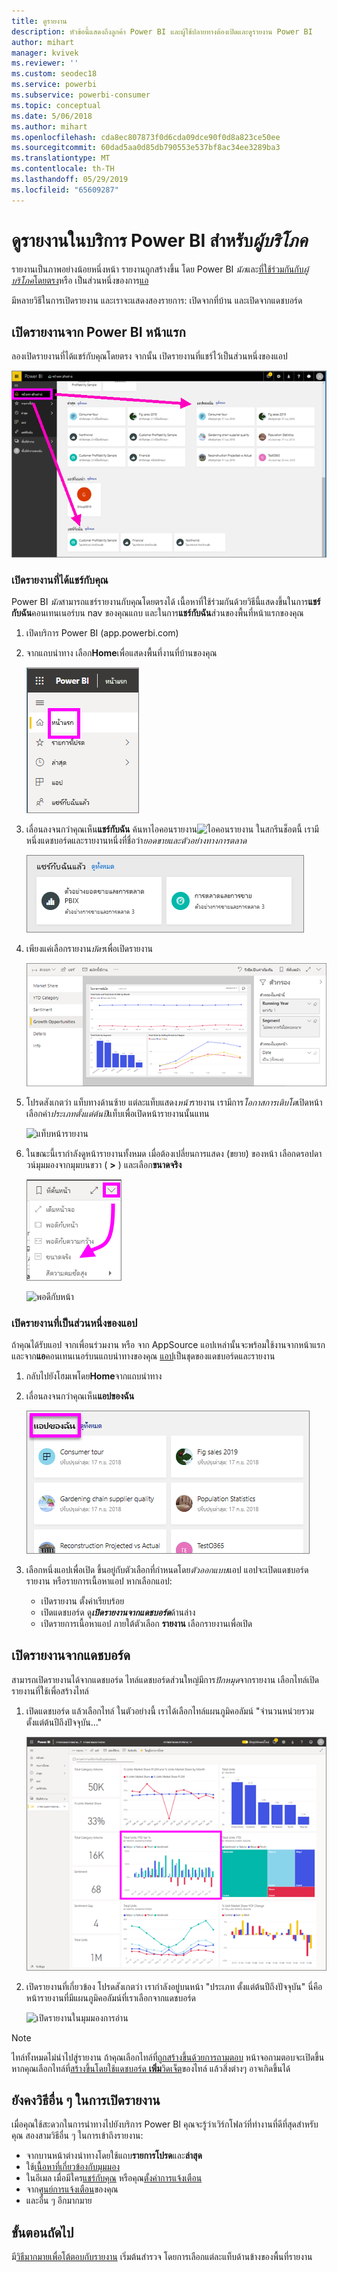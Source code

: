 ```yaml
---
title: ดูรายงาน
description: หัวข้อนี้แสดงถึงลูกค้า Power BI และผู้ใช้ปลายทางต้องเปิดและดูรายงาน Power BI
author: mihart
manager: kvivek
ms.reviewer: ''
ms.custom: seodec18
ms.service: powerbi
ms.subservice: powerbi-consumer
ms.topic: conceptual
ms.date: 5/06/2018
ms.author: mihart
ms.openlocfilehash: cda8ec807873f0d6cda09dce90f0d8a823ce50ee
ms.sourcegitcommit: 60dad5aa0d85db790553e537bf8ac34ee3289ba3
ms.translationtype: MT
ms.contentlocale: th-TH
ms.lasthandoff: 05/29/2019
ms.locfileid: "65609287"
---
```

# <a name="view-a-report-in-power-bi-service-for-consumers"></a>ดูรายงานในบริการ Power BI สำหรับ*ผู้บริโภค*
รายงานเป็นภาพอย่างน้อยหนึ่งหน้า รายงานถูกสร้างขึ้น โดย Power BI *นัก*และ[ที่ใช้ร่วมกันกับ*ผู้บริโภค*โดยตรง](end-user-shared-with-me.md)หรือ เป็นส่วนหนึ่งของการ[แอ](end-user-apps.md) 

มีหลายวิธีในการเปิดรายงาน และเราจะแสดงสองรายการ: เปิดจากที่บ้าน และเปิดจากแดชบอร์ด 

<!-- add art-->


## <a name="open-a-report-from-power-bi-home"></a>เปิดรายงานจาก Power BI หน้าแรก
ลองเปิดรายงานที่ได้แชร์กับคุณโดยตรง จากนั้น เปิดรายงานที่แชร์ไว้เป็นส่วนหนึ่งของแอป

   ![หน้าหลัก](./media/end-user-report-open/power-bi-home.png)

### <a name="open-a-report-that-has-been-shared-with-you"></a>เปิดรายงานที่ได้แชร์กับคุณ
Power BI *นัก*สามารถแชร์รายงานกับคุณโดยตรงได้ เนื้อหาที่ใช้ร่วมกันด้วยวิธีนี้แสดงขึ้นในการ**แชร์กับฉัน**คอนเทนเนอร์บน nav ของคุณแถบ และในการ**แชร์กับฉัน**ส่วนของพื้นที่หน้าแรกของคุณ

1. เปิดบริการ Power BI (app.powerbi.com)

2. จากแถบนำทาง เลือก**Home**เพื่อแสดงพื้นที่งานที่บ้านของคุณ  

   ![พื้นที่ทำงานที่บ้าน](./media/end-user-report-open/power-bi-select-home-new.png)
   
3. เลื่อนลงจนกว่าคุณเห็น**แชร์กับฉัน** ค้นหาไอคอนรายงาน![ไอคอนรายงาน](./media/end-user-report-open/power-bi-report-icon.png) ในสกรีนช็อตนี้ เรามีหนึ่งแดชบอร์ดและรายงานหนึ่งที่ชื่อว่า*ยอดขายและตัวอย่างทางการตลาด* 
   
   ![แชร์ส่วนของหน้าหลักกับฉัน](./media/end-user-report-open/power-bi-shared-new.png)

4. เพียงแค่เลือกรายงาน*บัตร*เพื่อเปิดรายงาน

   ![หน้ารายงาน](./media/end-user-report-open/power-bi-filter-pane.png)

5. โปรดสังเกตว่า แท็บทางด้านซ้าย  แต่ละแท็บแสดง*หน้า*รายงาน เรามีการ*โอกาสการเติบโต*เปิดหน้า เลือกคำ*ประเภทตั้งแต่ต้นปี*แท็บเพื่อเปิดหน้ารายงานนั้นแทน 

   ![แท็บหน้ารายงาน](./media/end-user-report-open/power-bi-tab-new.png)

6. ในขณะนี้เรากำลังดูหน้ารายงานทั้งหมด เมื่อต้องเปลี่ยนการแสดง (ขยาย) ของหน้า เลือกดรอปดาวน์มุมมองจากมุมบนขวา ( **>** ) และเลือก**ขนาดจริง**

   ![เปลี่ยนการซูม](./media/end-user-report-open/power-bi-fit-new.png)

   ![พอดีกับหน้า](./media/end-user-report-open/power-bi-actual-size.png)

### <a name="open-a-report-that-is-part-of-an-app"></a>เปิดรายงานที่เป็นส่วนหนึ่งของแอป
ถ้าคุณได้รับแอป จากเพื่อนร่วมงาน หรือ จาก AppSource แอปเหล่านั้นจะพร้อมใช้งานจากหน้าแรก และจาก**แอ**คอนเทนเนอร์บนแถบนำทางของคุณ [แอป](end-user-apps.md)เป็นชุดของแดชบอร์ดและรายงาน

1. กลับไปยังโฮมเพโดย**Home**จากแถบนำทาง

7. เลื่อนลงจนกว่าคุณเห็น**แอปของฉัน**

   ![หน้าหลัก](./media/end-user-report-open/power-bi-my-apps.png)

8. เลือกหนึ่งแอปเพื่อเปิด ขึ้นอยู่กับตัวเลือกที่กำหนดโดย*ตัวออกแบบ*แอป แอปจะเปิดแดชบอร์ด รายงาน หรือรายการเนื้อหาแอป หากเลือกแอป:
    - เปิดรายงาน ตั้งค่าเรียบร้อย
    - เปิดแดชบอร์ด ดู***เปิดรายงานจากแดชบอร์ด***ด้านล่าง
    - เปิดรายการเนื้อหาแอป ภายใต้ตัวเลือก **รายงาน** เลือกรายงานเพื่อเปิด


## <a name="open-a-report-from-a-dashboard"></a>เปิดรายงานจากแดชบอร์ด
สามารถเปิดรายงานได้จากแดชบอร์ด ไทล์แดชบอร์ดส่วนใหญ่มีการ*ปักหมุด*จากรายงาน เลือกไทล์เปิดรายงานที่ใช้เพื่อสร้างไทล์ 

1. เปิดแดชบอร์ด แล้วเลือกไทล์ ในตัวอย่างนี้ เราได้เลือกไทล์แผนภูมิคอลัมน์ "จำนวนหน่วยรวม ตั้งแต่ต้นปีถึงปัจจุบัน..."

    ![แดชบอร์ดพร้อมไทล์ที่เลือก](./media/end-user-report-open/power-bi-dashboard-new.png)

2.  เปิดรายงานที่เกี่ยวข้อง โปรดสังเกตว่า เรากำลังอยู่บนหน้า "ประเภท ตั้งแต่ต้นปีถึงปัจจุบัน" นี่คือหน้ารายงานที่มีแผนภูมิคอลัมน์ที่เราเลือกจากแดชบอร์ด

    ![เปิดรายงานในมุมมองการอ่าน](./media/end-user-report-open/power-bi-report-newer.png)

> [!NOTE]
> ไทล์ทั้งหมดไม่นำไปสู่รายงาน ถ้าคุณเลือกไทล์ที่[ถูกสร้างขึ้นด้วยการถามตอบ](end-user-q-and-a.md) หน้าจอถามตอบจะเปิดขึ้น หากคุณเลือกไทล์ที่[สร้างขึ้นโดยใช้แดชบอร์ด **เพิ่ม**วิดเจ็ต](../service-dashboard-add-widget.md)ของไทล์ แล้วสิ่งต่างๆ อาจเกิดขึ้นได้  


##  <a name="still-more-ways-to-open-a-report"></a>ยังคงวิธีอื่น ๆ ในการเปิดรายงาน
เมื่อคุณใช้สะดวกในการนำทางไปยังบริการ Power BI คุณจะรู้ว่าเวิร์กโฟลว์ที่ทำงานที่ดีที่สุดสำหรับคุณ สองสามวิธีอื่น ๆ ในการเข้าถึงรายงาน:
- จากบานหน้าต่างนำทางโดยใช้แถบ**รายการโปรด**และ**ล่าสุด**    
- ใช้[เนื้อหาที่เกี่ยวข้องกับมุมมอง](end-user-related.md)    
- ในอีเมล เมื่อมีใคร[แชร์กับคุณ](../service-share-reports.md) หรือคุณ[ตั้งค่าการแจ้งเตือน](end-user-alerts.md)    
- จาก[ศูนย์การแจ้งเตือน](end-user-notification-center.md)ของคุณ    
- และอื่น ๆ อีกมากมาย

## <a name="next-steps"></a>ขั้นตอนถัดไป
มี[วิธีมากมายเพื่อโต้ตอบกับรายงาน](end-user-reading-view.md)  เริ่มต้นสำรวจ โดยการเลือกแต่ละแท็บด้านข้างของพื้นที่รายงาน


